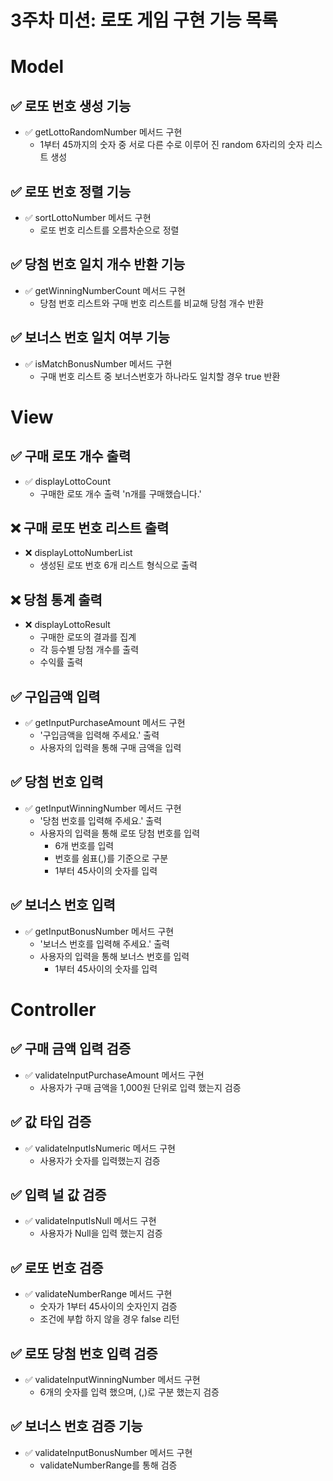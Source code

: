 # 3주차 미션: 로또 게임 구현 기능 목록

# Model

## ✅ 로또 번호 생성 기능

- ✅ getLottoRandomNumber 메서드 구현
    -  1부터 45까지의 숫자 중 서로 다른 수로 이루어 진 random 6자리의 숫자 리스트 생성

## ✅ 로또 번호 정렬 기능

- ✅ sortLottoNumber 메서드 구현
    -  로또 번호 리스트를 오름차순으로 정렬

## ✅ 당첨 번호 일치 개수 반환 기능

- ✅ getWinningNumberCount 메서드 구현
    -  당첨 번호 리스트와 구매 번호 리스트를 비교해 당첨 개수 반환

## ✅ 보너스 번호 일치 여부 기능

- ✅ isMatchBonusNumber 메서드 구현
    -  구매 번호 리스트 중 보너스번호가 하나라도 일치할 경우 true 반환

# View
## ✅ 구매 로또 개수 출력

- ✅ displayLottoCount
    -  구매한 로또 개수 출력 'n개를 구매했습니다.'

## ❌ 구매 로또 번호 리스트 출력

- ❌ displayLottoNumberList
    -  생성된 로또 번호 6개 리스트 형식으로 출력

## ❌ 당첨 통계 출력

- ❌ displayLottoResult
    -  구매한 로또의 결과를 집계
    - 각 등수별 당첨 개수를 출력
    - 수익률 출력

## ✅ 구입금액 입력

- ✅ getInputPurchaseAmount 메서드 구현
    - '구입금액을 입력해 주세요.' 출력
    - 사용자의 입력을 통해 구매 금액을 입력

## ✅ 당첨 번호 입력

- ✅ getInputWinningNumber 메서드 구현
    - '당첨 번호를 입력해 주세요.' 출력
    - 사용자의 입력을 통해 로또 당첨 번호를 입력
        - 6개 번호를 입력
        - 번호를 쉼표(,)를 기준으로 구분
        - 1부터 45사이의 숫자를 입력

## ✅ 보너스 번호 입력

- ✅ getInputBonusNumber 메서드 구현
    - '보너스 번호를 입력해 주세요.' 출력
    - 사용자의 입력을 통해 보너스 번호를 입력
        - 1부터 45사이의 숫자를 입력

# Controller

## ✅ 구매 금액 입력 검증

- ✅ validateInputPurchaseAmount 메서드 구현
    - 사용자가 구매 금액을 1,000원 단위로 입력 했는지 검증

## ✅ 값 타입 검증

- ✅ validateInputIsNumeric 메서드 구현
    - 사용자가 숫자를 입력했는지 검증

## ✅ 입력 널 값 검증

- ✅ validateInputIsNull 메서드 구현
    - 사용자가 Null을 입력 했는지 검증

## ✅ 로또 번호 검증

- ✅ validateNumberRange 메서드 구현
    - 숫자가 1부터 45사이의 숫자인지 검증
    - 조건에 부합 하지 않을 경우 false 리턴

## ✅ 로또 당첨 번호 입력 검증

- ✅ validateInputWinningNumber 메서드 구현
    - 6개의 숫자를 입력 했으며, (,)로 구분 했는지 검증

## ✅ 보너스 번호 검증 기능

- ✅ validateInputBonusNumber 메서드 구현
    - validateNumberRange를 통해 검증